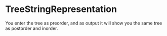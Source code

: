 # TreeStringRepresentation
You enter the tree as preorder, and as output it will show you the same tree as postorder and inorder.
